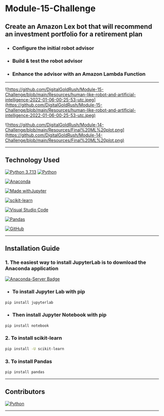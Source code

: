 # Module-15-Challenge

## Create an Amazon Lex bot that will recommend an investment portfolio for a retirement plan

- ###  Configure the initial robot advisor

- ### Build & test the robot advisor

- ### Enhance the advisor with an Amazon Lambda Function

---

![https://github.com/DigitalGoldRush/Module-15-Challenge/blob/main/Resources/human-like-robot-and-artificial-intelligence-2022-01-06-00-25-53-utc.jpeg](https://github.com/DigitalGoldRush/Module-15-Challenge/blob/main/Resources/human-like-robot-and-artificial-intelligence-2022-01-06-00-25-53-utc.jpeg)


![https://github.com/DigitalGoldRush/Module-14-Challenge/blob/main/Resources/Final%20ML%20plot.png](https://github.com/DigitalGoldRush/Module-14-Challenge/blob/main/Resources/Final%20ML%20plot.png)


---

## Technology Used

[![Python 3.7.13](https://img.shields.io/badge/python-3670A0?style=for-the-badge&logo=python&logoColor=ffdd54)]([https://www.python.org/downloads/release/python-3912/)
[![Python](https://img.shields.io/badge/Python-3.9.12-blue)](https://www.python.org/downloads/release/python-3912/)

[![Anaconda](https://img.shields.io/badge/Anaconda-%2344A833.svg?style=for-the-badge&logo=anaconda&logoColor=white)](https://www.anaconda.com/)

[![Made withJupyter](https://img.shields.io/badge/Made%20with-Jupyter-orange?style=for-the-badge&logo=Jupyter)](https://jupyter.org/try)

[![scikit-learn](https://img.shields.io/badge/scikit--learn-%23F7931E.svg?style=for-the-badge&logo=scikit-learn&logoColor=white)](https://scikit-learn.org/stable/index.html)

[![Visual Studio Code](https://img.shields.io/badge/Visual%20Studio%20Code-0078d7.svg?style=for-the-badge&logo=visual-studio-code&logoColor=white)](https://code.visualstudio.com/)

[![Pandas](https://img.shields.io/badge/pandas-%23150458.svg?style=for-the-badge&logo=pandas&logoColor=white)](https://pandas.pydata.org/)

[![GitHub](https://img.shields.io/badge/github-%23121011.svg?style=for-the-badge&logo=github&logoColor=white)](https://github.com/DigitalGoldRush?tab=repositories)

---

## Installation Guide

### 1. The easiest way to install JupyterLab is to download the Anaconda application

[![Anaconda-Server Badge](https://anaconda.org/conda-forge/markdown-include/badges/installer/conda.svg)](https://www.anaconda.com/products/distribution)

- ### To install Jupyter Lab with pip

``` bash
pip install jupyterlab
```

- ### Then install Jupyter Notebook with pip

``` bash
pip install notebook
```

### 2. To install scikit-learn

```bash
pip install -U scikit-learn
```

### 3. To install Pandas

```bash
pip install pandas
```

---

## Contributors

[![Python](https://img.shields.io/badge/Michael_Dionne-LinkedIn-blue)](https://www.linkedin.com/in/michael-dionne-b2a1b61b/)

---
